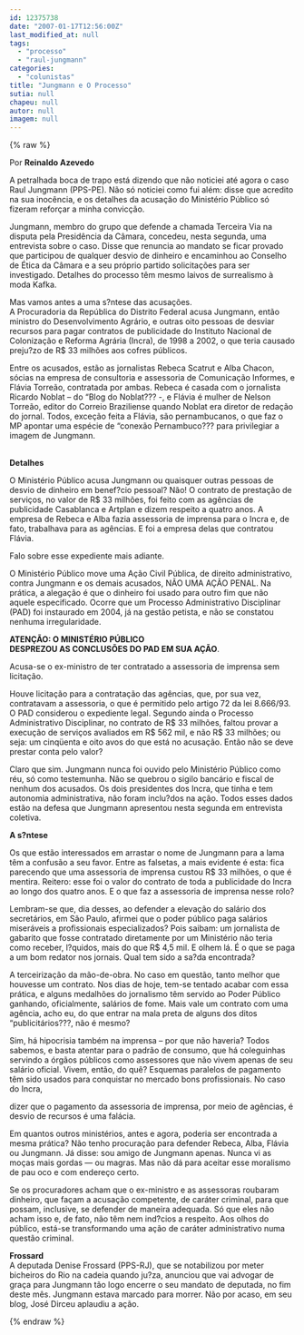 ```yaml
---
id: 12375738
date: "2007-01-17T12:56:00Z"
last_modified_at: null
tags:
  - "processo"
  - "raul-jungmann"
categories:
  - "colunistas"
title: "Jungmann e O Processo"
sutia: null
chapeu: null
autor: null
imagem: null
---
```

{% raw %}
<p><P>Por <STRONG>Reinaldo Azevedo</STRONG></P></p>
<p><P>A petralhada boca de trapo está dizendo que não noticiei até agora o caso Raul Jungmann (PPS-PE). Não só noticiei como fui além: disse que acredito na sua inocência, e os detalhes da acusação do Ministério Público só fizeram reforçar a minha convicção. </P></p>
<p><P>Jungmann, membro do grupo que defende a chamada Terceira Via na disputa pela Presidência da Câmara, concedeu, nesta segunda, uma entrevista sobre o caso. Disse que renuncia ao mandato se ficar provado que participou de qualquer desvio de dinheiro e encaminhou ao Conselho de Ética da Câmara e a seu próprio partido solicitações para ser investigado. Detalhes do processo têm mesmo laivos de surrealismo à moda Kafka. </P></p>
<p><P>Mas vamos antes a uma s?ntese das acusações.<BR>A Procuradoria da República do Distrito Federal acusa Jungmann, então ministro do Desenvolvimento Agrário, e outras oito pessoas de desviar recursos para pagar contratos de publicidade do Instituto Nacional de Colonização e Reforma Agrária (Incra), de 1998 a 2002, o que teria causado preju?zo de R$ 33 milhões aos cofres públicos. </P></p>
<p><P>Entre os acusados, estão as jornalistas Rebeca Scatrut e Alba Chacon, sócias na empresa de consultoria e assessoria de Comunicação Informes, e Flávia Torreão, contratada por ambas. Rebeca é casada com o jornalista Ricardo Noblat – do “Blog do Noblat??? -, e Flávia é mulher de Nelson Torreão, editor do Correio Braziliense quando Noblat era diretor de redação do jornal. Todos, exceção feita a Flávia, são pernambucanos, o que faz o MP apontar uma espécie de “conexão Pernambuco??? para privilegiar a imagem de Jungmann.</P></p>
<p><P><BR><STRONG>Detalhes</STRONG></P></p>
<p><P>O Ministério Público acusa Jungmann ou quaisquer outras pessoas de desvio de dinheiro em benef?cio pessoal? Não! O contrato de prestação de serviços, no valor de R$ 33 milhões, foi feito com as agências de publicidade Casablanca e Artplan e dizem respeito a quatro anos. A empresa de Rebeca e Alba fazia assessoria de imprensa para o Incra e, de fato, trabalhava para as agências. E foi a empresa delas que contratou Flávia.</P></p>
<p><P>Falo sobre esse expediente mais adiante.</P></p>
<p><P>O Ministério Público move uma Ação Civil Pública, de direito administrativo, contra Jungmann e os demais acusados, NÃO UMA AÇÃO PENAL. Na prática, a alegação é que o dinheiro foi usado para outro fim que não aquele especificado. Ocorre que um Processo Administrativo Disciplinar (PAD) foi instaurado em 2004, já na gestão petista, e não se constatou nenhuma irregularidade. </P></p>
<p><P><STRONG>ATENÇÃO: O MINISTÉRIO PÚBLICO<BR>DESPREZOU AS CONCLUSÕES DO PAD EM SUA AÇÃO</STRONG>.</P></p>
<p><P>Acusa-se o ex-ministro de ter contratado a assessoria de imprensa sem licitação.</P></p>
<p><P>Houve licitação para a contratação das agências, que, por sua vez, contratavam a assessoria, o que é permitido pelo artigo 72 da lei 8.666/93. O PAD considerou o expediente legal. Segundo ainda o Processo Administrativo Disciplinar, no contrato de R$ 33 milhões, faltou provar a execução de serviços avaliados em R$ 562 mil, e não R$ 33 milhões; ou seja: um cinqüenta e oito avos do que está no acusação. Então não se deve prestar conta pelo valor? </P></p>
<p><P>Claro que sim. Jungmann nunca foi ouvido pelo Ministério Público como réu, só como testemunha. Não se quebrou o sigilo bancário e fiscal de nenhum dos acusados. Os dois presidentes dos Incra, que tinha e tem autonomia administrativa, não foram inclu?dos na ação. Todos esses dados estão na defesa que Jungmann apresentou nesta segunda em entrevista coletiva.</P></p>
<p><P><STRONG>A s?ntese</STRONG></P></p>
<p><P>Os que estão interessados em arrastar o nome de Jungmann para a lama têm a confusão a seu favor. Entre as falsetas, a mais evidente é esta: fica parecendo que uma assessoria de imprensa custou R$ 33 milhões, o que é mentira. Reitero: esse foi o valor do contrato de toda a publicidade do Incra ao longo dos quatro anos. E o que faz a assessoria de imprensa nesse rolo?</P></p>
<p><P>Lembram-se que, dia desses, ao defender a elevação do salário dos secretários, em São Paulo, afirmei que o poder público paga salários miseráveis a profissionais especializados? Pois saibam: um jornalista de gabarito que fosse contratado diretamente por um Ministério não teria como receber, l?quidos, mais do que R$ 4,5 mil. E olhem lá. É o que se paga a um bom redator nos jornais. Qual tem sido a sa?da encontrada? </P></p>
<p><P>A terceirização da mão-de-obra. No caso em questão, tanto melhor que houvesse um contrato. Nos dias de hoje, tem-se tentado acabar com essa prática, e alguns medalhões do jornalismo têm servido ao Poder Público ganhando, oficialmente, salários de fome. Mais vale um contrato com uma agência, acho eu, do que entrar na mala preta de alguns dos ditos “publicitários???, não é mesmo?</P></p>
<p><P>Sim, há hipocrisia também na imprensa – por que não haveria? Todos sabemos, e basta atentar para o padrão de consumo, que há coleguinhas servindo a órgãos públicos como assessores que não vivem apenas de seu salário oficial. Vivem, então, do quê? Esquemas paralelos de pagamento têm sido usados para conquistar no mercado bons profissionais. No caso do Incra,</p>
<p> dizer que o pagamento da assessoria de imprensa, por meio de agências, é desvio de recursos é uma falácia. </P></p>
<p><P>Em quantos outros ministérios, antes e agora, poderia ser encontrada a mesma prática? Não tenho procuração para defender Rebeca, Alba, Flávia ou Jungmann. Já disse: sou amigo de Jungmann apenas. Nunca vi as moças mais gordas — ou magras. Mas não dá para aceitar esse moralismo de pau oco e com endereço certo. </P></p>
<p><P>Se os procuradores acham que o ex-ministro e as assessoras roubaram dinheiro, que façam a acusação competente, de caráter criminal, para que possam, inclusive, se defender de maneira adequada. Só que eles não acham isso e, de fato, não têm nem ind?cios a respeito. Aos olhos do público, está-se transformando uma ação de caráter administrativo numa questão criminal.</P></p>
<p><P><STRONG>Frossard<BR></STRONG>A deputada Denise Frossard (PPS-RJ), que se notabilizou por meter bicheiros do Rio na cadeia quando ju?za, anunciou que vai advogar de graça para Jungmann tão logo encerre o seu mandato de deputada, no fim deste mês. Jungmann estava marcado para morrer. Não por acaso, em seu blog, José Dirceu aplaudiu a ação. </P> </p>
{% endraw %}